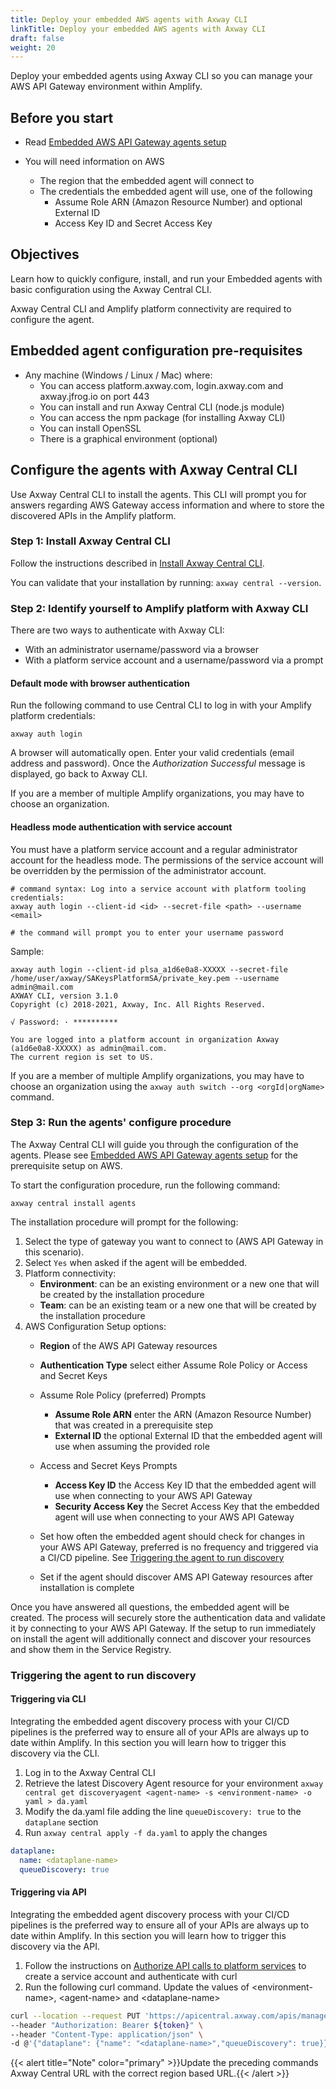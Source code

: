 ```yaml
---
title: Deploy your embedded AWS agents with Axway CLI
linkTitle: Deploy your embedded AWS agents with Axway CLI
draft: false
weight: 20
---
```

Deploy your embedded agents using Axway CLI so you can manage your AWS API Gateway environment within Amplify.

## Before you start

* Read [Embedded AWS API Gateway agents setup](/docs/connect_manage_environ/connect_aws_gateway/embedded-aws-agent-setup/)
* You will need information on AWS

    * The region that the embedded agent will connect to
    * The credentials the embedded agent will use, one of the following
        * Assume Role ARN (Amazon Resource Number) and optional External ID
        * Access Key ID and Secret Access Key

## Objectives

Learn how to quickly configure, install, and run your Embedded agents with basic configuration using the Axway Central CLI.

Axway Central CLI and Amplify platform connectivity are required to configure the agent.

## Embedded agent configuration pre-requisites

* Any machine (Windows / Linux / Mac) where:
    * You can access platform.axway.com, login.axway.com and axway.jfrog.io on port 443
    * You can install and run Axway Central CLI (node.js module)
    * You can access the npm package (for installing Axway CLI)
    * You can install OpenSSL
    * There is a graphical environment (optional)

## Configure the agents with Axway Central CLI

Use Axway Central CLI to install the agents. This CLI will prompt you for answers regarding AWS Gateway access information and where to store the discovered APIs in the Amplify platform.

### Step 1: Install Axway Central CLI

Follow the instructions described in [Install Axway Central CLI](/docs/integrate_with_central/cli_central/cli_install/).

You can validate that your installation by running: `axway central --version`.

### Step 2: Identify yourself to Amplify platform with Axway CLI

There are two ways to authenticate with Axway CLI:

* With an administrator username/password via a browser
* With a platform service account and a username/password via a prompt

#### Default mode with browser authentication

Run the following command to use Central CLI to log in with your Amplify platform credentials:

```shell
axway auth login
```

A browser will automatically open.
Enter your valid credentials (email address and password). Once the *Authorization Successful* message is displayed, go back to Axway CLI.

If you are a member of multiple Amplify organizations, you may have to choose an organization.

#### Headless mode authentication with service account

You must have a platform service account and a regular administrator account for the headless mode. The permissions of the service account will be overridden by the permission of the administrator account.

```shell
# command syntax: Log into a service account with platform tooling credentials:
axway auth login --client-id <id> --secret-file <path> --username <email>

# the command will prompt you to enter your username password
```

Sample:

```shell
axway auth login --client-id plsa_a1d6e0a8-XXXXX --secret-file /home/user/axway/SAKeysPlatformSA/private_key.pem --username admin@mail.com
AXWAY CLI, version 3.1.0
Copyright (c) 2018-2021, Axway, Inc. All Rights Reserved.

√ Password: · **********

You are logged into a platform account in organization Axway (a1d6e0a8-XXXXX) as admin@mail.com.
The current region is set to US.
```

If you are a member of multiple Amplify organizations, you may have to choose an organization using the `axway auth switch --org <orgId|orgName>` command.

### Step 3: Run the agents' configure procedure

The Axway Central CLI will guide you through the configuration of the agents. Please see [Embedded AWS API Gateway agents setup](/docs/connect_manage_environ/connect_aws_gateway/embedded-aws-agent-setup/) for the prerequisite setup on AWS.

To start the configuration procedure, run the following command:

```shell
axway central install agents
```

The installation procedure will prompt for the following:

1. Select the type of gateway you want to connect to (AWS API Gateway in this scenario).
2. Select `Yes` when asked if the agent will be embedded.
3. Platform connectivity:
   * **Environment**: can be an existing environment or a new one that will be created by the installation procedure
   * **Team**: can be an existing team or a new one that will be created by the installation procedure
4. AWS Configuration Setup options:
   * **Region** of the AWS API Gateway resources
   * **Authentication Type** select either Assume Role Policy or Access and Secret Keys

   * Assume Role Policy (preferred) Prompts
     * **Assume Role ARN** enter the ARN (Amazon Resource Number) that was created in a prerequisite step
     * **External ID** the optional External ID that the embedded agent will use when assuming the provided role

   * Access and Secret Keys Prompts
     * **Access Key ID** the Access Key ID that the embedded agent will use when connecting to your AWS API Gateway
     * **Security Access Key** the Secret Access Key that the embedded agent will use when connecting to your AWS API Gateway
   * Set how often the embedded agent should check for changes in your AWS API Gateway, preferred is no frequency and triggered via a CI/CD pipeline. See [Triggering the agent to run discovery](#triggering-the-agent-to-run-discovery)
   * Set if the agent should discover AMS API Gateway resources after installation is complete

Once you have answered all questions, the embedded agent will be created. The process will securely store the authentication data and validate it by connecting to your AWS API Gateway. If the setup to run immediately on install the agent will additionally connect and discover your resources and show them in the Service Registry.

### Triggering the agent to run discovery

#### Triggering via CLI

Integrating the embedded agent discovery process with your CI/CD pipelines is the preferred way to ensure all of your APIs are always up to date within Amplify. In this section you will learn how to trigger this discovery via the CLI.

1. Log in to the Axway Central CLI
2. Retrieve the latest Discovery Agent resource for your environment `axway central get discoveryagent <agent-name> -s <environment-name> -o yaml > da.yaml`
3. Modify the da.yaml file adding the line `queueDiscovery: true` to the `dataplane` section
4. Run `axway central apply -f da.yaml` to apply the changes

```yaml
dataplane:
  name: <dataplane-name>
  queueDiscovery: true
```

#### Triggering via API

Integrating the embedded agent discovery process with your CI/CD pipelines is the preferred way to ensure all of your APIs are always up to date within Amplify. In this section you will learn how to trigger this discovery via the API.

1. Follow the instructions on [Authorize API calls to platform services](/docs/integrate_with_central/platform-auth-examples/) to create a service account and authenticate with curl
2. Run the following curl command. Update the values of &lt;environment-name&gt;, &lt;agent-name&gt; and &lt;dataplane-name&gt;

```sh
curl --location --request PUT 'https://apicentral.axway.com/apis/management/v1alpha1/environments/<environment-name>/discoveryagents/<agent-name>/dataplane' \
--header "Authorization: Bearer ${token}" \
--header "Content-Type: application/json" \
-d @'{"dataplane": {"name": "<dataplane-name>","queueDiscovery": true}}'
```

{{< alert title="Note" color="primary" >}}Update the preceding commands Axway Central URL with the correct region based URL.{{< /alert >}}